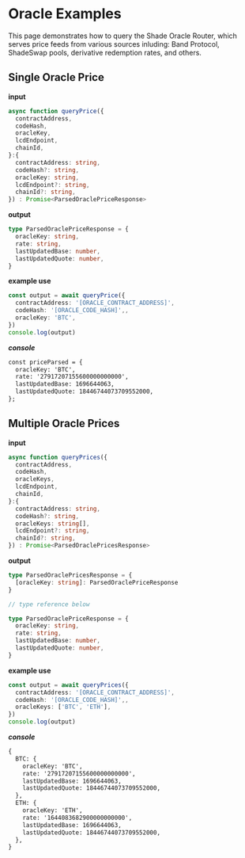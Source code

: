 # Oracle Examples

This page demonstrates how to query the Shade Oracle Router, which serves price feeds from various sources inluding: Band Protocol, ShadeSwap pools, derivative redemption rates, and others.
## Single Oracle Price

**input**

```ts
async function queryPrice({
  contractAddress,
  codeHash,
  oracleKey,
  lcdEndpoint,
  chainId,
}:{
  contractAddress: string,
  codeHash?: string,
  oracleKey: string,
  lcdEndpoint?: string,
  chainId?: string,
}) : Promise<ParsedOraclePriceResponse> 
```

**output**

```ts
type ParsedOraclePriceResponse = {
  oracleKey: string,
  rate: string,
  lastUpdatedBase: number,
  lastUpdatedQuote: number,
}


```

**example use**

```ts
const output = await queryPrice({
  contractAddress: '[ORACLE_CONTRACT_ADDRESS]',
  codeHash: '[ORACLE_CODE_HASH]',,
  oracleKey: 'BTC',
})
console.log(output) 
```
***console***
```md
const priceParsed = {
  oracleKey: 'BTC',
  rate: '27917207155600000000000',
  lastUpdatedBase: 1696644063,
  lastUpdatedQuote: 18446744073709552000,
};
```

## Multiple Oracle Prices

**input**

```ts
async function queryPrices({
  contractAddress,
  codeHash,
  oracleKeys,
  lcdEndpoint,
  chainId,
}:{
  contractAddress: string,
  codeHash?: string,
  oracleKeys: string[],
  lcdEndpoint?: string,
  chainId?: string,
}) : Promise<ParsedOraclePricesResponse> 
```

**output**

```ts
type ParsedOraclePricesResponse = {
  [oracleKey: string]: ParsedOraclePriceResponse
}

// type reference below

type ParsedOraclePriceResponse = {
  oracleKey: string,
  rate: string,
  lastUpdatedBase: number,
  lastUpdatedQuote: number,
}


```

**example use**

```ts
const output = await queryPrices({
  contractAddress: '[ORACLE_CONTRACT_ADDRESS]',
  codeHash: '[ORACLE_CODE_HASH]',,
  oracleKeys: ['BTC', 'ETH'],
})
console.log(output) 
```
***console***
```md
{
  BTC: {
    oracleKey: 'BTC',
    rate: '27917207155600000000000',
    lastUpdatedBase: 1696644063,
    lastUpdatedQuote: 18446744073709552000,
  },
  ETH: {
    oracleKey: 'ETH',
    rate: '1644083682900000000000',
    lastUpdatedBase: 1696644063,
    lastUpdatedQuote: 18446744073709552000,
  },
}
```
